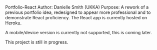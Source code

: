 Portfolio-React
Author: Danielle Smith (UKKA)
Purpose: A rework of a previous portfolio idea, redesigned to appear more professional and to demonstrate React proficiency. The React app is currently hosted on Heroku.

A mobile/device version is currently not supported, this is coming later.

This project is still in progress.
